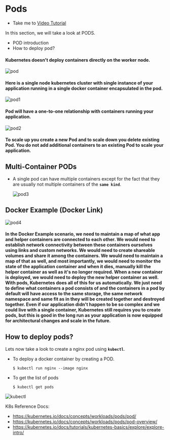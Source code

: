 # Pods
  - Take me to [Video Tutorial](https://kodekloud.com/topic/pods-2/)
  
In this section, we will take a look at PODS.
- POD introduction
- How to deploy pod?

#### Kubernetes doesn't deploy containers directly on the worker node.

  ![pod](../../images/pod.PNG)
  
#### Here is a single node kubernetes cluster with single instance of your application running in a single docker container encapsulated in the pod.

![pod1](../../images/pod1.PNG)

#### Pod will have a one-to-one relationship with containers running your application.

  ![pod2](../../images/pod2.PNG)

#### To scale up you create a new Pod and to scale down you delete existing Pod. You do not add additional containers to an existing Pod to scale your application.
  
## Multi-Container PODs
- A single pod can have multiple containers except for the fact that they are usually not multiple containers of the **`same kind`**.
  
  ![pod3](../../images/pod3.PNG)
  
## Docker Example (Docker Link)
  
  ![pod4](../../images/pod4.PNG)

#### In the Docker Example scenario, we need to maintain a map of what app and helper containers are connected to each other. We would need to establish network connectivity between these containers ourselves using links and custom networks. We would need to create shareable volumes and share it among the containers. We would need to maintain a map of that as well, and most importantly, we would need to monitor the state of the application container and when it dies, manually kill the helper container as well as it's no longer required. When a new container is deployed, we would need to deploy the new helper container as well. With pods, Kubernetes does all of this for us automatically. We just need to define what containers a pod consists of and the containers in a pod by default will have access to the same storage, the same network namespace and same fit as in they will be created together and destroyed together. Even if our application didn't happen to be so complex and we could live with a single container, Kubernetes still requires you to create pods, but this is good in the long run as your application is now equipped for architectural changes and scale in the future.
  
## How to deploy pods?
Lets now take a look to create a nginx pod using **`kubectl`**.

- To deploy a docker container by creating a POD.
  ```
  $ kubectl run nginx --image nginx
  ```

- To get the list of pods
  ```
  $ kubectl get pods
  ```

 ![kubectl](../../images/kubectl.PNG)

K8s Reference Docs:
- https://kubernetes.io/docs/concepts/workloads/pods/pod/
- https://kubernetes.io/docs/concepts/workloads/pods/pod-overview/
- https://kubernetes.io/docs/tutorials/kubernetes-basics/explore/explore-intro/


